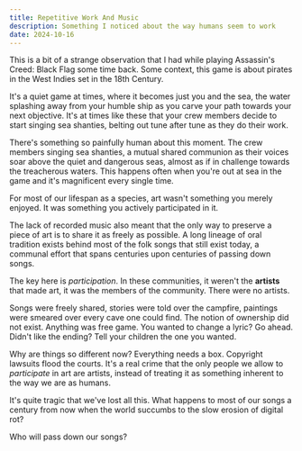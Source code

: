 ```yaml
---
title: Repetitive Work And Music
description: Something I noticed about the way humans seem to work
date: 2024-10-16
---
```


This is a bit of a strange observation that I had while playing Assassin's Creed: Black Flag some time back. Some context, this game is about pirates in the West Indies set in the 18th Century.

It's a quiet game at times, where it becomes just you and the sea, the water splashing away from your humble ship as you carve your path towards your next objective. It's at times like these that your crew members decide to start singing sea shanties, belting out tune after tune as they do their work.

There's something so painfully human about this moment. The crew members singing sea shanties, a mutual shared communion as their voices soar above the quiet and dangerous seas, almost as if in challenge towards the treacherous waters. This happens often when you're out at sea in the game and it's magnificent every single time.

For most of our lifespan as a species, art wasn't something you merely enjoyed. It was something you actively participated in it.

The lack of recorded music also meant that the only way to preserve a piece of art is to share it as freely as possible. A long lineage of oral tradition exists behind most of the folk songs that still exist today, a communal effort that spans centuries upon centuries of passing down songs.

The key here is _participation_. In these communities, it weren't the **artists** that made art, it was the members of the community. There were no artists.

Songs were freely shared, stories were told over the campfire, paintings were smeared over every cave one could find. The notion of ownership did not exist. Anything was free game. You wanted to change a lyric? Go ahead. Didn't like the ending? Tell your children the one you wanted.

Why are things so different now? Everything needs a box. Copyright lawsuits flood the courts. It's a real crime that the only people we allow to _participate_ in art are artists, instead of treating it as something inherent to the way we are as humans.

It's quite tragic that we've lost all this. What happens to most of our songs a century from now when the world succumbs to the slow erosion of digital rot?

Who will pass down our songs?
